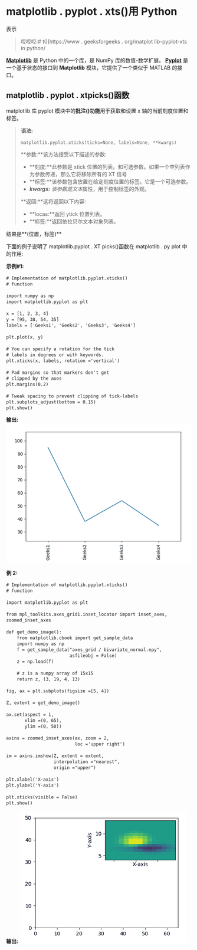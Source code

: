 # matplotlib . pyplot . xts()用 Python

表示

> 哎哎哎:# t0]https://www . geeksforgeeks . org/matplot lib-pyplot-xts in python/

**[Matplotlib](https://www.geeksforgeeks.org/python-introduction-matplotlib/)** 是 Python 中的一个库，是 NumPy 库的数值-数学扩展。 **[Pyplot](https://www.geeksforgeeks.org/pyplot-in-matplotlib/)** 是一个基于状态的接口到 **Matplotlib** 模块，它提供了一个类似于 MATLAB 的接口。

## matplotlib . pyplot . xtpicks()函数

matplotlib 库 pyplot 模块中的**批注()功能**用于获取和设置 x 轴的当前刻度位置和标签。

> **语法:**
> 
> ```
> matplotlib.pyplot.xticks(ticks=None, labels=None, **kwargs)
> ```
> 
> **参数:**该方法接受以下描述的参数:
> 
> *   **刻度:**此参数是 xtick 位置的列表。和可选参数。如果一个空列表作为参数传递，那么它将移除所有的 XT 信号
> *   **标签:**该参数包含放置在给定刻度位置的标签。它是一个可选参数。
> *   ****kwargs:** 该参数是*文本*属性，用于控制标签的外观。
> 
> **返回:**这将返回以下内容:
> 
> *   **locas:**返回 ytick 位置列表。
> *   **标签:**返回依拉贝尔文本对象列表。

结果是**(位置，标签)**

下面的例子说明了 matplotlib.pyplot . XT picks()函数在 matplotlib . py plot 中的作用:

**示例#1:**

```
# Implementation of matplotlib.pyplot.xticks()
# function

import numpy as np
import matplotlib.pyplot as plt

x = [1, 2, 3, 4]
y = [95, 38, 54, 35]
labels = ['Geeks1', 'Geeks2', 'Geeks3', 'Geeks4']

plt.plot(x, y)

# You can specify a rotation for the tick
# labels in degrees or with keywords.
plt.xticks(x, labels, rotation ='vertical')

# Pad margins so that markers don't get 
# clipped by the axes
plt.margins(0.2)

# Tweak spacing to prevent clipping of tick-labels
plt.subplots_adjust(bottom = 0.15)
plt.show()
```

**输出:**
![](img/9ba45d6feb222045a1a3403ca56d59a7.png)

**例 2:**

```
# Implementation of matplotlib.pyplot.xticks()
# function

import matplotlib.pyplot as plt

from mpl_toolkits.axes_grid1.inset_locator import inset_axes, zoomed_inset_axes

def get_demo_image():
    from matplotlib.cbook import get_sample_data
    import numpy as np
    f = get_sample_data("axes_grid / bivariate_normal.npy", 
                        asfileobj = False)
    z = np.load(f)

    # z is a numpy array of 15x15
    return z, (3, 19, 4, 13)

fig, ax = plt.subplots(figsize =[5, 4])

Z, extent = get_demo_image()

ax.set(aspect = 1,
       xlim =(0, 65),
       ylim =(0, 50))

axins = zoomed_inset_axes(ax, zoom = 2, 
                          loc ='upper right')

im = axins.imshow(Z, extent = extent, 
                  interpolation ="nearest",
                  origin ="upper")

plt.xlabel('X-axis') 
plt.ylabel('Y-axis')

plt.xticks(visible = False)
plt.show() 
```

**输出:**
![](img/95796bd70b66ad774bc0002ace46c11b.png)